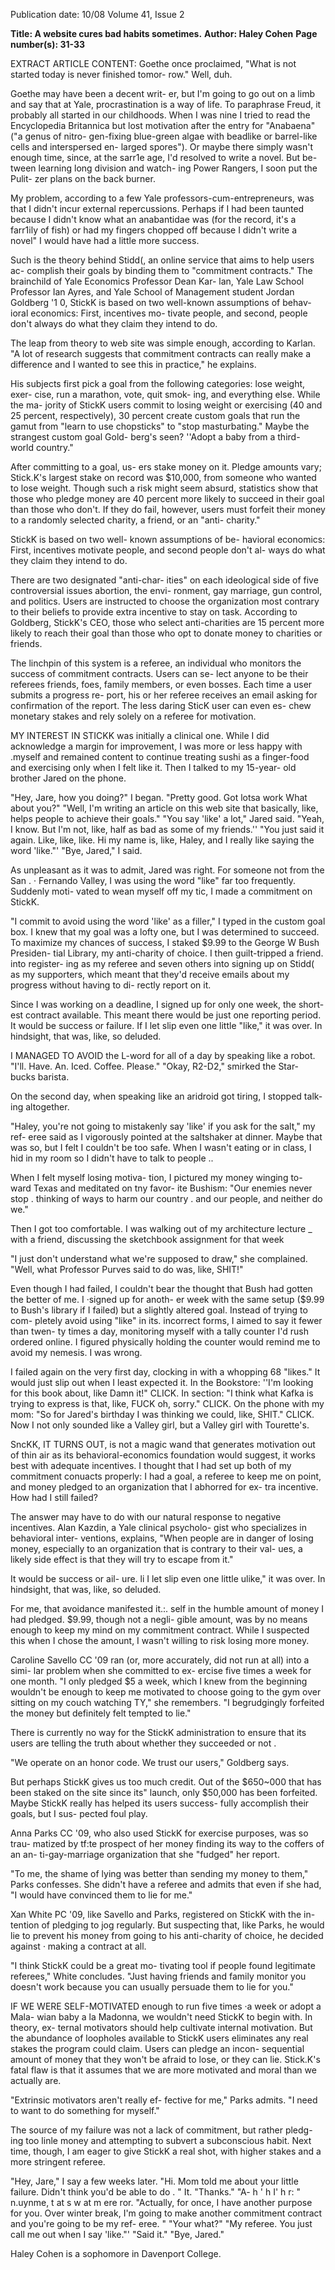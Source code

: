 Publication date: 10/08
Volume 41, Issue 2

**Title: A website cures bad habits sometimes.**
**Author: Haley Cohen**
**Page number(s): 31-33**

EXTRACT ARTICLE CONTENT:
Goethe once proclaimed, "What is not 
started today is never finished tomor-
row." Well, duh. 

Goethe may have been a decent writ-
er, but I'm going to go out on a limb and 
say that at Yale, procrastination is a way 
of life. To paraphrase Freud, it probably 
all started in our childhoods. When I 
was nine I tried to read the Encyclopedia 
Britannica but lost motivation after the 
entry for "Anabaena" ("a genus of nitro-
gen-fixing blue-green algae with beadlike 
or barrel-like cells and interspersed en-
larged spores"). Or maybe there simply 
wasn't enough time, since, at the sarr1e 
age, I'd resolved to write a novel. But be-
tween learning long division and watch-
ing Power Rangers, I soon put the Pulit-
zer plans on the back burner. 

My problem, according to a few Yale 
professors-cum-entrepreneurs, was that 
I didn't incur external repercussions. 
Perhaps if I had been taunted because 
I didn't know what an anabantidae was 
(for the record, it's a farr1ily of fish) or 
had my fingers chopped off because I 
didn't write a novel" I would have had a 
little more success. 

Such is the theory behind Stidd(, an 
online service that aims to help users ac-
complish their goals by binding them to 
"commitment contracts." The brainchild 
of Yale Economics Professor Dean Kar-
lan, Yale Law School Professor Ian Ayres, 
and Yale School of Management student 
Jordan Goldberg '1 0, StickK is based on 
two well-known assumptions of behav-
ioral economics: First, incentives mo-
tivate people, and second, people don't 
always do what they claim they intend 
to do. 

The leap from theory to web site was 
simple enough, according to Karlan. "A 
lot of research suggests that commitment 
contracts can really make a difference 
and I wanted to see this in practice," he 
explains. 

His subjects first pick a goal from the 
following categories: lose weight, exer-
cise, run a marathon, vote, quit smok-
ing, and everything else. While the ma-
jority of StickK users commit to losing 
weight or exercising (40 and 25 percent, 
respectively), 30 percent create custom 
goals that run the gamut from "learn to 
use chopsticks" to "stop masturbating." 
Maybe the strangest custom goal Gold-
berg's seen? ''Adopt a baby from a third-
world country." 

After committing to a goal, us-
ers stake money on it. Pledge amounts 
vary; Stick.K's largest stake on record was 
$10,000, from someone who wanted to 
lose weight. Though such a risk might 
seem absurd, statistics show that those 
who pledge money are 40 percent more 
likely to succeed in their goal than those 
who don't. If they do fail, however, users 
must forfeit their money to a randomly 
selected charity, a friend, or an "anti-
charity." 

StickK is based on two well-
known assumptions of be-
havioral economics: First, 
incentives motivate people, 
and second people don't al-
ways do what they claim they 
intend to do. 

There are two designated "anti-char-
ities" on each ideological side of five 
controversial issues 
abortion, the envi-
ronment, gay marriage, gun control, and 
politics. Users are instructed to choose 
the organization most contrary to their 
beliefs to provide extra incentive to stay 
on task. According to Goldberg, StickK's 
CEO, those who select anti-charities are 
15 percent more likely to reach their goal 
than those who opt to donate money to 
charities or friends. 

The linchpin of this system is a referee, 
an individual who monitors the success 
of commitment contracts. Users can se-
lect anyone to be their referees 
friends, 
foes, family members, or even bosses. 
Each time a user submits a progress re-
port, his or her referee receives an email 
asking for confirmation of the report. 
The less daring SticK user can even es-
chew monetary stakes and rely solely on 
a referee for motivation. 

MY INTEREST IN STICKK was initially a 
clinical one. While I did acknowledge 
a margin for improvement, I was more 
or less happy with .myself and remained 
content to continue treating sushi as a 
finger-food and exercising only when I 
felt like it. Then I talked to my 15-year-
old brother Jared on the phone. 

"Hey, Jare, how you doing?" I began. 
"Pretty good. Got lotsa work What 
about you?" 
"Well, I'm writing an article on this 
web site that basically, like, helps people 
to achieve their goals." 
"You say 'like' a lot," Jared said. 
"Yeah, I know. But I'm not, like, half 
as bad as some of my friends.'' 
"You just said it again. Like, like, like. 
Hi my name is, like, Haley, and I really 
like saying the word 'like."' 
"Bye, Jared," I said. 

As unpleasant as it was to admit, Jared 
was right. For someone not from the San . 
· Fernando Valley, I was using the word 
"like" far too frequently. Suddenly moti-
vated to wean myself off my tic, I made a 
commitment on StickK. 

"I commit to avoid using the word 
'like' as a filler," I typed in the custom 
goal box. I knew that my goal was a lofty 
one, but I was determined to succeed. To 
maximize my chances of success, I staked 
$9.99 to the George W Bush Presiden-
tial Library, my anti-charity of choice. I 
then guilt-tripped a friend. into register-
ing as my referee and seven others into 
signing up on Stidd( as my supporters, 
which meant that they'd receive emails 
about my progress without having to di-
rectly report on it. 

Since I was working on a deadline, I 
signed up for only one week, the short-
est contract available. This meant there 
would be just one reporting period. It 
would be success or failure. If I let slip 
even one little "like," it was over. In 
hindsight, that was, like, so deluded. 

I MANAGED TO AVOID the L-word for all 
of a day by speaking like a robot. "I'll. 
Have. An. Iced. Coffee. Please." 
"Okay, R2-D2," smirked the Star-
bucks barista. 

On the second day, when speaking 
like an aridroid got tiring, I stopped talk-
ing altogether. 

"Haley, you're not going to mistakenly 
say 'like' if you ask for the salt," my ref-
eree said as I vigorously pointed at the 
saltshaker at dinner. Maybe that was so, 
but I felt I couldn't be too safe. When 
I wasn't eating or in class, I hid in my 
room so I didn't have to talk to people .. 

When I felt myself losing motiva-
tion, I pictured my money winging to-
ward Texas and meditated on tny favor-
ite Bushism: "Our enemies never stop . 
thinking of ways to harm our country . 
and our people, and neither do we." 

Then I got too comfortable. I was 
walking out of my architecture lecture _ 
with a friend, discussing the sketchbook 
assignment for that week 

"I just don't understand what we're 
supposed to draw," she complained. 
"Well, what Professor Purves said to 
do was, like, SHIT!" 

Even though I had failed, I couldn't 
bear the thought that Bush had gotten 
the better of me. I ·signed up for anoth-
er week with the same setup ($9.99 to 
Bush's library if I failed) but a slightly 
altered goal. Instead of trying to com-
pletely avoid using "like" in its. incorrect 
forms, I aimed to say it fewer than twen-
ty times a day, monitoring myself with 
a tally counter I'd rush ordered online. 
I figured physically holding the counter 
would remind me to avoid my nemesis. 
I was wrong. 

I failed again on the very first day, 
clocking in with a whopping 68 "likes." It 
would just slip out when I least expected 
it. In the Bookstore: ''I'm looking for this 
book about, like 
Damn it!" CLICK. In 
section: "I think what Kafka is trying to 
express is that, like, FUCK 
oh, sorry." 
CLICK. On the phone with my mom: 
"So for Jared's birthday I was thinking 
we could, like, SHIT." CLICK. Now I 
not only sounded like a Valley girl, but a 
Valley girl with Tourette's. 

SncKK, IT TURNS OUT, is not a magic 
wand that generates motivation out of 
thin air 
as its behavioral-economics 
foundation would suggest, it works best 
with adequate incentives. I thought that 
I had set up both of my commitment 
conuacts properly: I had a goal, a referee 
to keep me on point, and money pledged 
to an organization that I abhorred for ex-
tra incentive. How had I still failed? 

The answer may have to do with our 
natural response to negative incentives. 
Alan Kazdin, a Yale clinical psycholo-
gist who specializes in behavioral inter-
ventions, explains, "When people are in 
danger of losing money, especially to an 
organization that is contrary to their val-
ues, a likely side effect is that they will try 
to escape from it." 

It would be success or ail-
ure. li I let slip even one 
little ulike," it was over. In 
hindsight, that was, like, so 
deluded. 

For me, that avoidance manifested it.:. 
self in the humble amount of money I 
had pledged. $9.99, though not a negli-
gible amount, was by no means enough 
to keep my mind on my commitment 
contract. While I suspected this when I 
chose the amount, I wasn't willing to risk 
losing more money. 

Caroline Savello CC '09 ran (or, more 
accurately, did not run at all) into a simi-
lar problem when she committed to ex-
ercise five times a week for one month. 
"I only pledged $5 a week, which I 
knew from the beginning wouldn't be 
enough to keep me motivated to choose 
going to the gym over sitting on my 
couch watching TY," she remembers. "I 
begrudgingly forfeited the money but 
definitely felt tempted to lie." 

There is currently no way for the 
StickK administration to ensure that its 
users are telling the truth about whether 
they succeeded or not . 

"We operate on an honor code. We 
trust our users," Goldberg says. 

But perhaps StickK gives us too much 
credit. Out of the $650~000 that has 
been staked on the site since its" launch, 
only $50,000 has been forfeited. Maybe 
StickK really has helped its users success-
fully accomplish their goals, but I sus-
pected foul play. 

Anna Parks CC '09, who also used 
StickK for exercise purposes, was so trau-
matized by tf:te prospect of her money 
finding its way to the coffers of an an-
ti-gay-marriage organization that she 
"fudged" her report. 

"To me, the shame of lying was better 
than sending my money to them," Parks 
confesses. She didn't have a referee and 
admits that even if she had, "I would 
have convinced them to lie for me." 

Xan White PC '09, like Savello and 
Parks, registered on StickK with the in-
tention of pledging to jog regularly. But 
suspecting that, like Parks, he would lie 
to prevent his money from going to his 
anti-charity of choice, he decided against · 
making a contract at all. 

"I think StickK could be a great mo-
tivating tool if people found legitimate 
referees," White concludes. "Just having 
friends and family monitor you doesn't 
work because you can usually persuade 
them to lie for you." 

IF WE WERE SELF-MOTIVATED enough to 
run five times ·a week or adopt a Mala-
wian baby a la Madonna, we wouldn't 
need StickK to begin with. In theory, ex-
ternal motivators should help cultivate 
internal motivation. But the abundance 
of loopholes available to StickK users 
eliminates any real stakes the program 
could claim. Users can pledge an incon-
sequential amount of money that they 
won't be afraid to lose, or they can lie. 
Stick.K's fatal flaw is that it assumes that 
we are more motivated and moral than 
we actually are. 

"Extrinsic motivators aren't really ef-
fective for me," Parks admits. "I need to 
want to do something for myself." 

The source of my failure was not a 
lack of commitment, but rather pledg-
ing too linle money and attempting to 
subvert a subconscious habit. Next time, 
though, I am eager to give StickK a real 
shot, with higher stakes and a more 
stringent referee. 

"Hey, Jare," I say a few weeks later. 
"Hi. Mom told me about your little 
failure. Didn't think you'd be able to do 
. " 
It. 
"Thanks." 
"A-
h ' 
h 
I' h 
r: 
" 
n.uynme, t at s w at m ere ror. 
"Actually, for once, I have another 
purpose for you. Over winter break, I'm 
going to make another commitment 
contract and you're going to be my ref-
eree. " 
"Your what?" 
"My referee. You just call me out 
when I say 'like."' 
"Said it." 
"Bye, Jared." 

Haley Cohen is a sophomore in 
Davenport College.